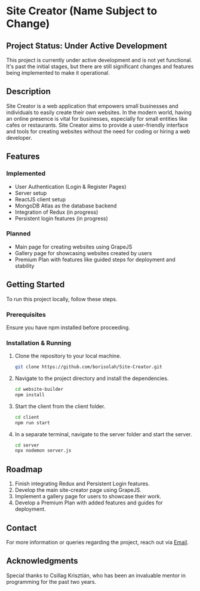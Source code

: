 # Site Creator (Name Subject to Change)

## Project Status: Under Active Development

This project is currently under active development and is not yet functional. It's past the initial stages, but there are still significant changes and features being implemented to make it operational.

## Description

Site Creator is a web application that empowers small businesses and individuals to easily create their own websites. In the modern world, having an online presence is vital for businesses, especially for small entities like cafes or restaurants. Site Creator aims to provide a user-friendly interface and tools for creating websites without the need for coding or hiring a web developer.

## Features

### Implemented

- User Authentication (Login & Register Pages)
- Server setup
- ReactJS client setup
- MongoDB Atlas as the database backend
- Integration of Redux (in progress)
- Persistent login features (in progress)

### Planned

- Main page for creating websites using GrapeJS
- Gallery page for showcasing websites created by users
- Premium Plan with features like guided steps for deployment and stability

## Getting Started

To run this project locally, follow these steps.

### Prerequisites

Ensure you have npm installed before proceeding.

### Installation & Running

1. Clone the repository to your local machine.

   ```bash
   git clone https://github.com/borisolah/Site-Creator.git
   ```

2. Navigate to the project directory and install the dependencies.

   ```bash
   cd website-builder
   npm install
   ```

3. Start the client from the client folder.

   ```bash
   cd client
   npm run start
   ```

4. In a separate terminal, navigate to the server folder and start the server.
   ```bash
   cd server
   npx nodemon server.js
   ```

## Roadmap

1. Finish integrating Redux and Persistent Login features.
2. Develop the main site-creator page using GrapeJS.
3. Implement a gallery page for users to showcase their work.
4. Develop a Premium Plan with added features and guides for deployment.

## Contact

For more information or queries regarding the project, reach out via [Email](mailto:borisz0929@gmail.com).

## Acknowledgments

Special thanks to Csillag Krisztián, who has been an invaluable mentor in programming for the past two years.
